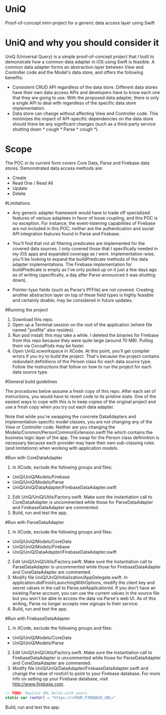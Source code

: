 # UniQ
Proof-of-concept mini-project for a generic data access layer using Swift

# UniQ and why you should consider it

UniQ (Universal Query) is a simple proof-of-concept project that I built to demonstrate how a common data adapter in iOS using Swift is feasible. A common data adapter forms an abstraction layer between View and Controller code and the Model's data store, and offers the following benefits:
+ Consistent CRUD API regardless of the data store. Different data stores have their own data access APIs and developers have to know each one that they are going to use. With the proposed data adapter, there is only a single API to deal with regardless of the specific data store implementation.
+ Data store can change without affecting View and Controller code. This minimizes the impact of API-specific dependencies on the data store should there be any significant changes (such as a third-party service shutting down * *cough* * Parse * *cough* *).

# Scope
The POC in its current form covers Core Data, Parse and Firebase data stores. Demonstrated data access methods are:
+ Create
+ Read One / Read All
+ Update
+ Delete

#Limitations
+ Any generic adapter framework would have to trade off specialized features of various adaptees in favor of loose coupling, and this POC is no exception. For instance, the event-listening capabilities of Firebase are not included in this POC; neither are the authentication and social API integration features found in Parse and Firebase.

+ You'll find that not all filtering predicates are implemented for the covered data sources. I only covered those that I specifically needed in my iOS apps and expanded coverage as I went. Implementation-wise, you'll be looking to expand the buildPredicate methods of the data adapter implementations. The Firebase implementation for buildPredicate is empty as I've only picked up on it just a few days ago as of writing (specifically, a day after Parse announced it was shutting down).

+ Pointer-type fields (such as Parse's PFFile) are not covered. Creating another abstraction layer on top of these field types is highly feasible and certainly doable; may be considered in future updates.

#Running the project
1. Download this repo.
2. Open up a Terminal session on the root of the application (where file named "podfile" also resides).
3. Run pod install; this may take a while.  I deleted the binaries for Firebase from this repo because they were quite large (around 70 MB). Pulling them via CocoaPods may be faster.
4. Open UniQ.xcworkspace in XCode. At this point, you'll get compiler errors if you try to build the project. That's because the project contains redundant definitions of the Person class for each data source type. Follow the instructions that follow on how to run the project for each data source type.
 
#General build guidelines

The procedures below assume a fresh copy of this repo. After each set of instructions, you would have to revert code to its pristine state. One of the easiest ways to cope with this is to keep copies of the original project and use a fresh copy when you try out each data adapter.

Note that while you're swapping the concrete DataAdapters and implementation-specific model classes, you are not changing any of the View or Controller code. Neither are you changing the Models/Common/PersonCommonExtension.swift file which contains the business logic layer of the app. The swap for the Person class definintion is necessary because each provider may have their own sub-classing rules (and limitations) when working with application models.


#Run with CoreDataAdapter
1. In XCode, exclude the following groups and files:
  * UniQ/UniQ/Models/Firebase
  * UniQ/UniQ/Models/Parse
  * UniQ/UniQ/DataAdapter/FirebaseDataAdapter.swift
2. Edit UniQ/UniQ/Utils/Factory.swift. Make sure the instantiation call to CoreDataAdapter is uncommented while those for ParseDataAdapter and FirebaseDataAdapter are commented.
3. Build, run and test the app.

#Run with ParseDataAdapter
1. In XCode, exclude the following groups and files:
  * UniQ/UniQ/Models/CoreData
  * UniQ/UniQ/Models/Firebase
  * UniQ/UniQ/DataAdapter/FirebaseDataAdapter.swift
2. Edit UniQ/UniQ/Utils/Factory.swift. Make sure the instantiation call to ParseDataAdapter is uncommented while those for FirebaseDataAdapter and CoreDataAdapter are commented.
3. Modify file UniQ/UniQ/Initialization/AppDelegate.swift. In application:didFinishLaunchingWithOptions, modify the client key and secret values in the call to Parse.setApplicationId. If you don't have an existing Parse account, you can use the current values in the source file but you won't be able to access the data via Parse's web UI. As of this writing, Parse no longer accepts new signups to their service.
4. Build, run and test the app.


#Run with FirebaseDataAdapter
1. In XCode, exclude the following groups and files:
  * UniQ/UniQ/Models/CoreData
  * UniQ/UniQ/Models/Parse
2. Edit UniQ/UniQ/Utils/Factory.swift. Make sure the instantiation call to FirebaseDataAdapter is uncommented while those for ParseDataAdapter and CoreDataAdapter are commented.
3. Modify file UniQ/UniQ/DataAdapter/FirebaseDataAdapter.swift and change the value of rootUrl to point to your Firebase database. For more info on setting up your Firebase database, visit http://www.firebase.com.
``` Swift
// TODO: Replace URL below with yours.
static var rootUrl = "https://<YOUR_FIREBASE_URL>"
```
Build, run and test the app.

 

